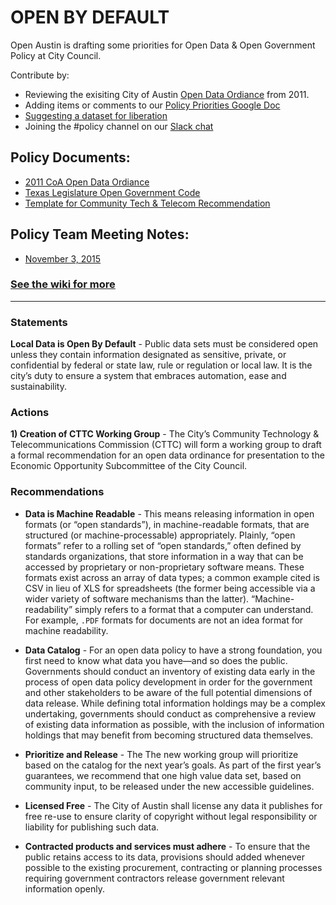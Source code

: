 # OPEN BY DEFAULT 

Open Austin is drafting some priorities for Open Data & Open Government Policy at City Council.

Contribute by: 
  - Reviewing the exisiting City of Austin [Open Data Ordiance](http://www.ci.austin.tx.us/edims/document.cfm?id=161941) from 2011.
  - Adding items or comments to our [Policy Priorities Google Doc](http://tinyurl.com/oa-policy-priorities)
  - [Suggesting a dataset for liberation](https://github.com/open-austin/liberate-the-data/)
  - Joining the #policy channel on our [Slack chat](http://slack.open-austin.org/)
  
## Policy Documents: 

- [2011 CoA Open Data Ordiance](http://www.ci.austin.tx.us/edims/document.cfm?id=161941)
- [Texas Legislature Open Government Code](http://www.statutes.legis.state.tx.us/Docs/GV/htm/GV.552.htm)
- [Template for Community Tech & Telecom Recommendation](https://github.com/open-austin/open-by-default/blob/master/formal-recommendation-template.md)


## Policy Team Meeting Notes:

- [November 3, 2015](https://github.com/open-austin/open-by-default/wiki/Notes-from-3-Nov)

### [See the wiki for more](https://github.com/open-austin/open-by-default/wiki)

---

### Statements

**Local Data is Open By Default** - Public data sets must be considered open unless they contain information designated as sensitive, private, or confidential by federal or state law, rule or regulation or local law. It is the city’s duty to ensure a system that embraces automation, ease and sustainability.

### Actions

**1) Creation of CTTC Working Group** - The City’s Community Technology & Telecommunications Commission (CTTC) will form a working group to draft a formal recommendation for an open data ordinance for presentation to the Economic Opportunity Subcommittee of the City Council. 

### Recommendations
  
  -  **Data is Machine Readable** - This means releasing information in open formats (or “open standards”), in machine-readable formats, that are structured (or machine-processable) appropriately. Plainly, “open formats” refer to a rolling set of “open standards,” often defined by standards organizations, that store information in a way that can be accessed by proprietary or non-proprietary software means. These formats exist across an array of data types; a common example cited is CSV in lieu of XLS for spreadsheets (the former being accessible via a wider variety of software mechanisms than the latter). “Machine-readability” simply refers to a format that a computer can understand. For example, `.PDF` formats for documents are not an idea format for machine readability. 

  - **Data Catalog** - For an open data policy to have a strong foundation, you first need to know what data you have—and so does the public. Governments should conduct an inventory of existing data early in the process of open data policy development in order for the government and other stakeholders to be aware of the full potential dimensions of data release. While defining total information holdings may be a complex undertaking, governments should conduct as comprehensive a review of existing data information as possible, with the inclusion of information holdings that may benefit from becoming structured data themselves. 

  - **Prioritize and Release** - The The new working group will prioritize based on the catalog for the next year’s goals. As part of the first year’s guarantees, we recommend that one high value data set, based on community input, to be released under the new accessible guidelines.

  - **Licensed Free** - The City of Austin shall license any data it publishes for free re-use to ensure clarity of copyright without legal responsibility or liability for publishing such data.

  - **Contracted products and services must adhere** - To ensure that the public retains access to its data, provisions should added whenever possible to the existing procurement, contracting or planning processes requiring government contractors release government relevant information openly.
